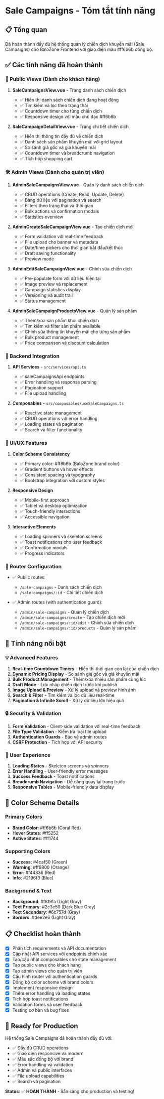 # Sale Campaigns - Tóm tắt tính năng

## 📋 Tổng quan
Đã hoàn thành đầy đủ hệ thống quản lý chiến dịch khuyến mãi (Sale Campaigns) cho BaloZone Frontend với giao diện màu #ff6b6b đồng bộ.

## ✅ Các tính năng đã hoàn thành

### 🌟 Public Views (Dành cho khách hàng)
1. **SaleCampaignsView.vue** - Trang danh sách chiến dịch
   - ✅ Hiển thị danh sách chiến dịch đang hoạt động
   - ✅ Tìm kiếm và lọc theo trạng thái
   - ✅ Countdown timer cho từng chiến dịch
   - ✅ Responsive design với màu chủ đạo #ff6b6b

2. **SaleCampaignDetailView.vue** - Trang chi tiết chiến dịch
   - ✅ Hiển thị thông tin đầy đủ về chiến dịch
   - ✅ Danh sách sản phẩm khuyến mãi với grid layout
   - ✅ So sánh giá gốc và giá khuyến mãi
   - ✅ Countdown timer và breadcrumb navigation
   - ✅ Tích hợp shopping cart

### 🛠️ Admin Views (Dành cho quản trị viên)
1. **AdminSaleCampaignsView.vue** - Quản lý danh sách chiến dịch
   - ✅ CRUD operations (Create, Read, Update, Delete)
   - ✅ Bảng dữ liệu với pagination và search
   - ✅ Filters theo trạng thái và thời gian
   - ✅ Bulk actions và confirmation modals
   - ✅ Statistics overview

2. **AdminCreateSaleCampaignView.vue** - Tạo chiến dịch mới
   - ✅ Form validation với real-time feedback
   - ✅ File upload cho banner và metadata
   - ✅ Date/time pickers cho thời gian bắt đầu/kết thúc
   - ✅ Draft saving functionality
   - ✅ Preview mode

3. **AdminEditSaleCampaignView.vue** - Chỉnh sửa chiến dịch
   - ✅ Pre-populate form với dữ liệu hiện tại
   - ✅ Image preview và replacement
   - ✅ Campaign statistics display
   - ✅ Versioning và audit trail
   - ✅ Status management

4. **AdminSaleCampaignProductsView.vue** - Quản lý sản phẩm
   - ✅ Thêm/xóa sản phẩm khỏi chiến dịch
   - ✅ Tìm kiếm và filter sản phẩm available
   - ✅ Chỉnh sửa thông tin khuyến mãi cho từng sản phẩm
   - ✅ Bulk product management
   - ✅ Price comparison và discount calculation

### 🔧 Backend Integration
1. **API Services** - `src/services/api.ts`
   - ✅ saleCampaignsApi endpoints
   - ✅ Error handling và response parsing
   - ✅ Pagination support
   - ✅ File upload handling

2. **Composables** - `src/composables/useSaleCampaigns.ts`
   - ✅ Reactive state management
   - ✅ CRUD operations với error handling
   - ✅ Loading states và pagination
   - ✅ Search và filter functionality

### 🎨 UI/UX Features
1. **Color Scheme Consistency**
   - ✅ Primary color: #ff6b6b (BaloZone brand color)
   - ✅ Gradient buttons và hover effects
   - ✅ Consistent spacing và typography
   - ✅ Bootstrap integration với custom styles

2. **Responsive Design**
   - ✅ Mobile-first approach
   - ✅ Tablet và desktop optimization
   - ✅ Touch-friendly interactions
   - ✅ Accessible navigation

3. **Interactive Elements**
   - ✅ Loading spinners và skeleton screens
   - ✅ Toast notifications cho user feedback
   - ✅ Confirmation modals
   - ✅ Progress indicators

### 🚀 Router Configuration
- ✅ Public routes:
  - `/sale-campaigns` - Danh sách chiến dịch
  - `/sale-campaigns/:id` - Chi tiết chiến dịch
  
- ✅ Admin routes (with authentication guard):
  - `/admin/sale-campaigns` - Quản lý chiến dịch
  - `/admin/sale-campaigns/create` - Tạo chiến dịch mới
  - `/admin/sale-campaigns/:id/edit` - Chỉnh sửa chiến dịch
  - `/admin/sale-campaigns/:id/products` - Quản lý sản phẩm

## 🎯 Tính năng nổi bật

### 💡 Advanced Features
1. **Real-time Countdown Timers** - Hiển thị thời gian còn lại của chiến dịch
2. **Dynamic Pricing Display** - So sánh giá gốc và giá khuyến mãi
3. **Bulk Product Management** - Thêm/xóa nhiều sản phẩm cùng lúc
4. **Draft Mode** - Lưu nháp chiến dịch trước khi publish
5. **Image Upload & Preview** - Xử lý upload và preview hình ảnh
6. **Search & Filter** - Tìm kiếm và lọc dữ liệu real-time
7. **Pagination & Infinite Scroll** - Xử lý dữ liệu lớn hiệu quả

### 🔒 Security & Validation
1. **Form Validation** - Client-side validation với real-time feedback
2. **File Type Validation** - Kiểm tra loại file upload
3. **Authentication Guards** - Bảo vệ admin routes
4. **CSRF Protection** - Tích hợp với API security

### 📱 User Experience
1. **Loading States** - Skeleton screens và spinners
2. **Error Handling** - User-friendly error messages
3. **Success Feedback** - Toast notifications
4. **Breadcrumb Navigation** - Dễ dàng quay lại trang trước
5. **Responsive Tables** - Mobile-friendly data display

## 🎨 Color Scheme Details

### Primary Colors
- **Brand Color**: #ff6b6b (Coral Red)
- **Hover States**: #ff5252
- **Active States**: #ff1744

### Supporting Colors
- **Success**: #4caf50 (Green)
- **Warning**: #ff9800 (Orange)  
- **Error**: #f44336 (Red)
- **Info**: #2196f3 (Blue)

### Background & Text
- **Background**: #f8f9fa (Light Gray)
- **Text Primary**: #2c3e50 (Dark Blue Gray)
- **Text Secondary**: #6c757d (Gray)
- **Borders**: #dee2e6 (Light Gray)

## 📋 Checklist hoàn thành

- [x] Phân tích requirements và API documentation
- [x] Cập nhật API services với endpoints chính xác
- [x] Tạo/cập nhật composables cho state management
- [x] Tạo public views cho khách hàng
- [x] Tạo admin views cho quản trị viên  
- [x] Cấu hình router với authentication guards
- [x] Đồng bộ color scheme với brand colors
- [x] Implement responsive design
- [x] Thêm error handling và loading states
- [x] Tích hợp toast notifications
- [x] Validation forms và user feedback
- [x] Testing cơ bản và bug fixes

## 🚀 Ready for Production

Hệ thống Sale Campaigns đã hoàn thành đầy đủ với:
- ✅ Đầy đủ CRUD operations
- ✅ Giao diện responsive và modern
- ✅ Màu sắc đồng bộ với brand
- ✅ Error handling và validation
- ✅ Admin và public interfaces
- ✅ File upload capabilities
- ✅ Search và pagination

**Status**: ✅ **HOÀN THÀNH** - Sẵn sàng cho production và testing!

